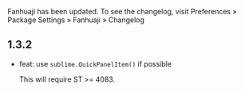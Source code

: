 Fanhuaji has been updated. To see the changelog, visit
Preferences » Package Settings » Fanhuaji » Changelog

## 1.3.2

- feat: use `sublime.QuickPanelItem()` if possible

  This will require ST >= 4083.
